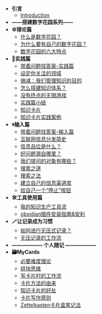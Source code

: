 * **引言**
  * [Introduction](README.md)
* **——搭建数字花园系列——**
* **⚙️理论篇**
  * [什么是数字花园？](post/理论篇/什么是数字花园？.md)
  * [为什么要有自己的数字花园？](post/理论篇/为什么要有自己的数字花园？.md)
  * [数字花园的六大特点](post/理论篇/数字花园的六大特点.md)
* **🏡实践篇**
  * [带着问题找答案-实践篇](post/实践篇/带着问题找答案-实践篇.md)
  * [设定你关注的领域](post/实践篇/设定你关注的领域.md)
  * [熵减：我们管理知识的目的](post/实践篇/熵减：我们管理知识的目的.md)
  * [怎么搭建知识体系？](post/实践篇/怎么搭建自己的知识体系.md)
  * [没有终点的无限游戏](post/实践篇/没有终点的无限游戏.md)
  * [实践篇小结](post/实践篇/实践篇小结.md)  
  * [知识卡片](post/实践篇/知识卡片.md)
  * [知识卡片实践案例](post/Mycards/知识卡片实践案例.md)
* **🌀输入篇**
  * [带着问题找答案-输入篇](post/Input/带着问题找答案--输入篇.md)
  * [互联网信息分发简史](post/Input/互联网信息分发简史.md)
  * [信息品位是什么？](post/Input/信息品位是什么？.md)
  * [好问题源自哪里？](post/Input/好问题源自哪里？.md)
  * [我们提问的对象有哪些？](post/Input/我们提问的对象有哪些？.md)
  * [搜索之道](post/Input/搜索之道.md)
  * [搜索之法](post/Input/搜索之法.md)
  * [建立自己的信息渠道库](post/Input/建立自己的信息渠道库.md)
  * [给自己一个“停止”按钮](post/Input/给自己一个“停止”按钮.md)
* **🛠️工具使用篇**
  * [我的知识生产工具流](post/Tools/我的知识生产工具流.md)
  * [obsidian插件安装指南&安利](post/Tools/obsidian%20插件安装指南.md)
* **🪄让记录成为习惯**  
  * [如何进行无压式记录？](post/Mycards/如何实现无压式记录？.md)
  * [无压记录的工作流](post/Mycards/无压记录的工作流.md)
* **—————— 个人随记 ——————**
* **🗃️MyCards**
  * [必要难度理论](post/Mycards/必要难度理论.md)
  * [组块思维](post/Mycards/组块思维.md)
  * [写卡片时的工作流](post/Mycards/写卡片时的工作流.md)
  * [卡片方法的由来](post/Mycards/卡片方法的由来.md)
  * [知识卡片的好处](post/Mycards/知识卡片的好处.md)
  * [卡片写作原则](post/Mycards/卡片写作原则.md)
  * [Zettelkasten卡片盒笔记法](post/Mycards/Zettelkasten%20卡片盒笔记法.md)



